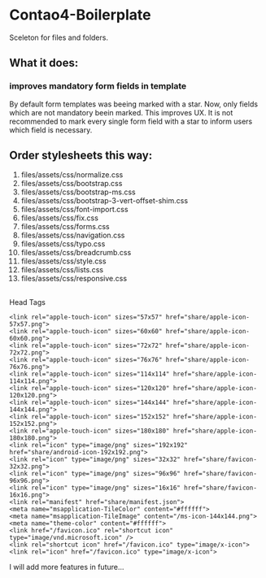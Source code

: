 # Contao4-Boilerplate
Sceleton for files and folders.

## What it does:
### improves mandatory form fields in template
By default form templates was beeing marked with a star. Now, only fields which are not mandatory beein marked. This improves UX. It is not recommended to mark every single form field with a star to inform users which field is necessary.

## Order stylesheets this way:
1. files/assets/css/normalize.css
2. files/assets/css/bootstrap.css 
3. files/assets/css/bootstrap-ms.css
4. files/assets/css/bootstrap-3-vert-offset-shim.css
5. files/assets/css/font-import.css
6. files/assets/css/fix.css
7. files/assets/css/forms.css
8. files/assets/css/navigation.css
9. files/assets/css/typo.css
10. files/assets/css/breadcrumb.css
11. files/assets/css/style.css
12. files/assets/css/lists.css
13. files/assets/css/responsive.css


##
Head Tags
```
<link rel="apple-touch-icon" sizes="57x57" href="share/apple-icon-57x57.png">
<link rel="apple-touch-icon" sizes="60x60" href="share/apple-icon-60x60.png">
<link rel="apple-touch-icon" sizes="72x72" href="share/apple-icon-72x72.png">
<link rel="apple-touch-icon" sizes="76x76" href="share/apple-icon-76x76.png">
<link rel="apple-touch-icon" sizes="114x114" href="share/apple-icon-114x114.png">
<link rel="apple-touch-icon" sizes="120x120" href="share/apple-icon-120x120.png">
<link rel="apple-touch-icon" sizes="144x144" href="share/apple-icon-144x144.png">
<link rel="apple-touch-icon" sizes="152x152" href="share/apple-icon-152x152.png">
<link rel="apple-touch-icon" sizes="180x180" href="share/apple-icon-180x180.png">
<link rel="icon" type="image/png" sizes="192x192"  href="share/android-icon-192x192.png">
<link rel="icon" type="image/png" sizes="32x32" href="share/favicon-32x32.png">
<link rel="icon" type="image/png" sizes="96x96" href="share/favicon-96x96.png">
<link rel="icon" type="image/png" sizes="16x16" href="share/favicon-16x16.png">
<link rel="manifest" href="share/manifest.json">
<meta name="msapplication-TileColor" content="#ffffff">
<meta name="msapplication-TileImage" content="/ms-icon-144x144.png">
<meta name="theme-color" content="#ffffff">
<link href="/favicon.ico" rel="shortcut icon" type="image/vnd.microsoft.icon" />
<link rel="shortcut icon" href="/favicon.ico" type="image/x-icon">
<link rel="icon" href="/favicon.ico" type="image/x-icon">
```

I will add more features in future...
